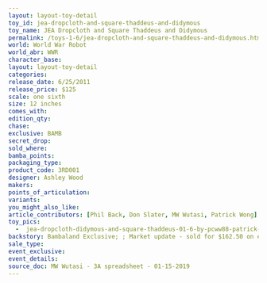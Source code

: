 ```yaml
---
layout: layout-toy-detail 
toy_id: jea-dropcloth-and-square-thaddeus-and-didymous
toy_name: JEA Dropcloth and Square Thaddeus and Didymous
permalink: /toys-1-6/jea-dropcloth-and-square-thaddeus-and-didymous.html
world: World War Robot
world_abr: WWR
character_base: 
layout: layout-toy-detail
categories: 
release_date: 6/25/2011
release_price: $125 
scale: one sixth
size: 12 inches
comes_with: 
edition_qty: 
chase: 
exclusive: BAMB
secret_drop: 
sold_where: 
bamba_points: 
packaging_type: 
product_code: 3RD001
designer: Ashley Wood
makers: 
points_of_articulation: 
variants: 
you_might_also_like: 
article_contributors: [Phil Back, Don Slater, MW Wutasi, Patrick Wong]
toy_pics: 
  -  jea-dropcloth-didymous-and-square-thaddeus-01-6-by-pcww88-patrick-wong.jpg
backstory: Bambaland Exclusive; ; Market update - sold for $162.50 on ebay 3/2018.
sale_type: 
event_exclusive: 
event_details: 
source_doc: MW Wutasi - 3A spreadsheet - 01-15-2019
---
```

